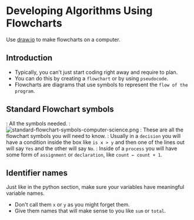 # Developing Algorithms Using Flowcharts
Use [draw.io](https://app.diagrams.net/) to make flowcharts on a computer.

## Introduction
* Typically, you can't just start coding right away and require to plan.
* You can do this by creating a `flowchart` or by using `pseudocode`.
* Flowcharts are diagrams that use symbols to represent the `flow of the program`.

## Standard Flowchart symbols
: All the symbols needed.
: ![standard-flowchart-symbols-computer-science.png](standard-flowchart-symbols-computer-science.png)
: These are all the flowchart symbols you will need to know.
: Usually in a `decision` you will have a condition inside the box like `is x > y` and then one of the lines out will say `Yes` and the other will say `No`.
: Inside of a `process` you will have some form of `assignment` or `declaration`, like `count ← count + 1`.

## Identifier names
Just like in the python section, make sure your variables have meaningful variable names.
* Don't call them `x` or `y` as you might forget them. 
* Give them names that will make sense to you like `sum` or `total`.


